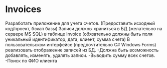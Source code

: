 # Invoices
Разработать приложение для учета счетов. (Предоставить исходный код/проект, бэкап базы)   Записи должны храниться в БД (желательно на сервере MS SQL) в таблице Invoice (обязательно должны быть поля уникальный идентификатор, дата, клиент, сумма счета)  В пользовательском интерфейсе (предпочтительно C# Windows Forms) реализовать отображение записей из БД.   -Должна быть возможность добавлять, изменять, удалять записи.  -Выводить сумму всех счетов.  -Поиск по ФИО клиента
